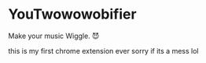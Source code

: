 # YouTwowowobifier
 Make your music Wiggle. 😈

this is my first chrome extension ever sorry if its a mess lol
